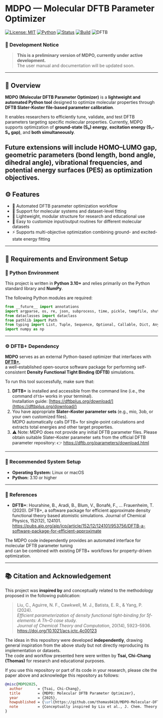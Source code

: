 # MDPO — Molecular DFTB Parameter Optimizer

[![License: MIT](https://img.shields.io/badge/License-MIT-blue.svg)](./LICENSE)
[![Python](https://img.shields.io/badge/Python-3.10%2B-blue.svg)]()
[![Status](https://img.shields.io/badge/status-active-success.svg)]()
[![Build](https://img.shields.io/badge/build-passing-brightgreen.svg)]()
![DFTB](https://img.shields.io/badge/DFTB-Parameterization-orange.svg)


### 🚧 Development Notice
> **This is a preliminary version of MDPO, currently under active development.**  
> The user manual and documentation will be updated soon.
---

## 🌟 Overview

**MDPO (Molecular DFTB Parameter Optimizer)** is a **lightweight and automated Python tool** designed to optimize molecular properties through **DFTB Slater-Koster file-based parameter calibration**.

It enables researchers to efficiently tune, validate, and test DFTB parameters targeting specific molecular properties.
Currently, MDPO supports optimization of **ground-state (S₀) energy**, **excitation energy (S₁-S₀ gap)**, and **both simultaneously**.

Future extensions will include **HOMO–LUMO gap**, **geometric parameters** (bond length, bond angle, dihedral angle), **vibrational frequencies**, and **potential energy surfaces (PES)** as optimization objectives.
---

## ⚙️ Features

- 🔹 Automated DFTB parameter optimization workflow  
- 🔹 Support for molecular systems and dataset-level fitting  
- 🔹 Lightweight, modular structure for research and educational use  
- 🔹 Easy to customize input/output routines for different molecular datasets
- ⚡ Supports multi-objective optimization combining ground- and excited-state energy fitting
---

## 🧩 Requirements and Environment Setup

### 🐍 Python Environment
This project is written in **Python 3.10+** and relies primarily on the Python standard library and **NumPy**.

The following Python modules are required:
```python
from __future__ import annotations
import argparse, os, re, json, subprocess, time, pickle, tempfile, shutil, concurrent.futures as cf
from dataclasses import dataclass
from pathlib import Path
from typing import List, Tuple, Sequence, Optional, Callable, Dict, Any, Set
import numpy as np
```
---

### ⚙️ DFTB+ Dependency
**MDPO** serves as an external Python-based optimizer that interfaces with [**DFTB+**](https://dftbplus.org/),  
a well-established open-source software package for performing self-consistent **Density Functional Tight Binding (DFTB)** simulations.

To run this tool successfully, make sure that:
1. **DFTB+** is installed and accessible from the command line (i.e., the command `dftb+` works in your terminal).  
   Installation guide: [https://dftbplus.org/download/](https://dftbplus.org/download/)
2. You have appropriate **Slater–Koster parameter sets** (e.g., mio, 3ob, or your own customized files).  
   MDPO automatically calls DFTB+ for single-point calculations and extracts total energies and other target properties.
3. ⚠️ Note: MDPO does not provide any initial DFTB parameter files.
   Please obtain suitable Slater–Koster parameter sets from the official DFTB parameter repository:
   👉 https://dftb.org/parameters/download.html

---

### 🧠 Recommended System Setup
- **Operating System:** Linux or macOS  
- **Python:** 3.10 or higher  
---

### 🔬 References
- **DFTB+**: Hourahine, B., Aradi, B., Blum, V., Bonafé, F., … Frauenheim, T. (2020).
DFTB+, a software package for efficient approximate density functional theory based atomistic simulations.
Journal of Chemical Physics, 152(12), 124101.
https://pubs.aip.org/aip/jcp/article/152/12/124101/953756/DFTB-a-software-package-for-efficient-approximate

The MDPO code independently provides an automated interface for molecular DFTB parameter tuning  
and can be combined with existing DFTB+ workflows for property-driven optimization.

---

## 📚 Citation and Acknowledgement

This project was **inspired by** and conceptually related to the methodology proposed in the following publication:

> Liu, C., Aguirre, N. F., Cawkwell, M. J., Batista, E. R., & Yang, P. (2024).  
> *Efficient parameterization of density functional tight-binding for 5f-elements: A Th–O case study.*  
> *Journal of Chemical Theory and Computation*, 20(14), 5923–5936.  
> https://doi.org/10.1021/acs.jctc.4c00123

The ideas in this repository were developed **independently**, drawing general inspiration from the above study but not directly reproducing its implementation or datasets.  
The code and workflow presented here were written by **Tsai, Chi-Chang (Thomas)** for research and educational purposes.

If you use this repository or part of its code in your research, please cite the paper above and acknowledge this repository as follows:

```bibtex
@misc{MDPO2025,
  author       = {Tsai, Chi-Chang},
  title        = {MDPO: Molecular DFTB Parameter Optimizer},
  year         = {2025},
  howpublished = {\url{https://github.com/thomas0410/MDPO-Molecular-DFTB-Parameter-Optimizer}},
  note         = {Conceptually inspired by Liu et al., J. Chem. Theory Comput., 2024.}
}
